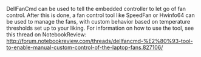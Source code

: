 DellFanCmd can be used to tell the embedded controller to let go of fan control.  After this is done, a fan control tool like SpeedFan or Hwinfo64 can be used to manage the fans, with custom behavior based on temperature thresholds set up to your liking.  For information on how to use the tool, see this thread on NotebookReview:
http://forum.notebookreview.com/threads/dellfancmd-%E2%80%93-tool-to-enable-manual-custom-control-of-the-laptop-fans.827106/
